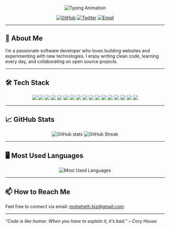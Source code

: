<p align="center">
  <img src="https://readme-typing-svg.herokuapp.com?font=Fira+Code&size=26&duration=3000&pause=1000&color=61DAFB&center=true&vCenter=true&width=600&height=60&lines=Hi,+I%27m+Mohpheth+Ekhaguere;Software+Developer;Problem+Solver;Lifelong+Learner" alt="Typing Animation" />
</p>

<p align="center">
  <a href="https://github.com/techladyvibes"><img src="https://img.shields.io/badge/GitHub-181717?style=for-the-badge&logo=github&logoColor=white" alt="GitHub"/></a>
  <a href="https://twitter.com/techladyvibes"><img src="https://img.shields.io/badge/Twitter-1DA1F2?style=for-the-badge&logo=twitter&logoColor=white" alt="Twitter"/></a>
  <a href="mailto:mohpheth.biz@gmail.com"><img src="https://img.shields.io/badge/Email-D14836?style=for-the-badge&logo=gmail&logoColor=white" alt="Email"/></a>
</p>

---

## 🚀 About Me
I’m a passionate software developer who loves building websites and experimenting with new technologies. I enjoy writing clean code, learning every day, and collaborating on open source projects.

---

## 🛠️ Tech Stack
<div align="center">
  <img src="https://img.shields.io/badge/HTML5-E34F26?style=for-the-badge&logo=html5&logoColor=white" />
  <img src="https://img.shields.io/badge/CSS3-1572B6?style=for-the-badge&logo=css3&logoColor=white" />
  <img src="https://img.shields.io/badge/JavaScript-F7DF1E?style=for-the-badge&logo=javascript&logoColor=black" />
  <img src="https://img.shields.io/badge/TypeScript-3178C6?style=for-the-badge&logo=typescript&logoColor=white" />
  <img src="https://img.shields.io/badge/Vite-646CFF?style=for-the-badge&logo=vite&logoColor=white" />
  <img src="https://img.shields.io/badge/Vercel-000000?style=for-the-badge&logo=vercel&logoColor=white" />
  <img src="https://img.shields.io/badge/Netlify-00C7B7?style=for-the-badge&logo=netlify&logoColor=white" />
  <img src="https://img.shields.io/badge/Next.js-000000?style=for-the-badge&logo=next.js&logoColor=white" />
  <img src="https://img.shields.io/badge/Node.js-339933?style=for-the-badge&logo=node.js&logoColor=white" />
  <img src="https://img.shields.io/badge/React-20232A?style=for-the-badge&logo=react&logoColor=61DAFB" />
  <img src="https://img.shields.io/badge/React%20Router-CA4245?style=for-the-badge&logo=react-router&logoColor=white" />
  <img src="https://img.shields.io/badge/Apache%20HTTP-221E1F?style=for-the-badge&logo=apache&logoColor=white" />
  <img src="https://img.shields.io/badge/MySQL-4479A1?style=for-the-badge&logo=mysql&logoColor=white" />
  <img src="https://img.shields.io/badge/Figma-F24E1E?style=for-the-badge&logo=figma&logoColor=white" />
  <img src="https://img.shields.io/badge/Canva-05A081?style=for-the-badge&logo=canva&logoColor=white" />
  <img src="https://img.shields.io/badge/Linux-FCC624?style=for-the-badge&logo=linux&logoColor=black" />
  <img src="https://img.shields.io/badge/Python-3776AB?style=for-the-badge&logo=python&logoColor=white" />
</div>

---

## 📈 GitHub Stats
<p align="center">
  <img src="https://github-readme-stats.vercel.app/api?username=techladyvibes&show_icons=true&theme=tokyonight" alt="GitHub stats" />
  <img src="https://github-readme-streak-stats.herokuapp.com/?user=techladyvibes&theme=tokyonight" alt="GitHub Streak" />
</p>

---

## 🖥️ Most Used Languages
<p align="center">
  <img src="https://github-readme-stats.vercel.app/api/top-langs/?username=techladyvibes&layout=compact&theme=tokyonight" alt="Most Used Languages" />
</p>

---

## 📫 How to Reach Me
Feel free to connect via email: [mohpheth.biz@gmail.com](mailto:mohpheth.biz@gmail.com).

---

*“Code is like humor. When you have to explain it, it’s bad.” – Cory House*
